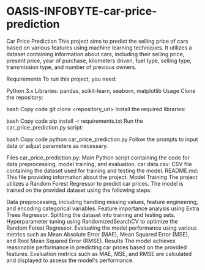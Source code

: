 # OASIS-INFOBYTE-car-price-prediction
Car Price Prediction
This project aims to predict the selling price of cars based on various features using machine learning techniques. It utilizes a dataset containing information about cars, including their selling price, present price, year of purchase, kilometers driven, fuel type, selling type, transmission type, and number of previous owners.

Requirements
To run this project, you need:

Python 3.x
Libraries: pandas, scikit-learn, seaborn, matplotlib
Usage
Clone the repository:

bash
Copy code
git clone <repository_url>
Install the required libraries:

bash
Copy code
pip install -r requirements.txt
Run the car_price_prediction.py script:

bash
Copy code
python car_price_prediction.py
Follow the prompts to input data or adjust parameters as necessary.

Files
car_price_prediction.py: Main Python script containing the code for data preprocessing, model training, and evaluation.
car data.csv: CSV file containing the dataset used for training and testing the model.
README.md: This file providing information about the project.
Model Training
The project utilizes a Random Forest Regressor to predict car prices. The model is trained on the provided dataset using the following steps:

Data preprocessing, including handling missing values, feature engineering, and encoding categorical variables.
Feature importance analysis using Extra Trees Regressor.
Splitting the dataset into training and testing sets.
Hyperparameter tuning using RandomizedSearchCV to optimize the Random Forest Regressor.
Evaluating the model performance using various metrics such as Mean Absolute Error (MAE), Mean Squared Error (MSE), and Root Mean Squared Error (RMSE).
Results
The model achieves reasonable performance in predicting car prices based on the provided features. Evaluation metrics such as MAE, MSE, and RMSE are calculated and displayed to assess the model's performance.
